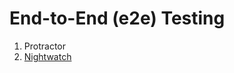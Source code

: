 # End-to-End (e2e) Testing

1. Protractor
2. [Nightwatch](https://blog.risingstack.com/end-to-end-testing-with-nightwatch-js-node-js-at-scale)